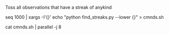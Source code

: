 Toss all observations that have a streak of anykind


seq 1000 | xargs -I'{}' echo "python find_streaks.py --lower {}" > cmnds.sh

cat cmnds.sh | parallel -j 8
